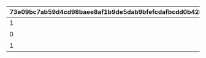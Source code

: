 |73e09bc7ab59d4cd98baee8af1b9de5dab9bfefcdafbcdd0b428858748dd9993|44fb024d439265fc17e7e7c1b2f44b99bad32809a415c3f5d243cd71f6f05ec8|f161055c61fcf312ebecd9e09d889ca3739e981952f6a44fba14bf1f1694c254|bbb9c0c8fd29d5c6972d89e408fa2b52792d0d360af09f52aa020ddb4454e4b7|fc700c8072f520c6c78baa792e5af71389a9fa6d920f8c72cf98729f5bc68f10|
| --- | --- | --- | --- | --- |
|1|1|1|-400|石橋|
|0|2|2|-400|砂漠|
|1|3|3|-400|平原|